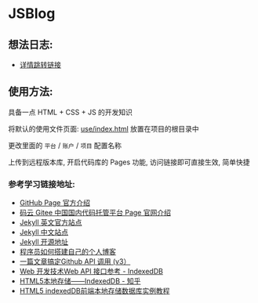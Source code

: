 # JSBlog

## 想法日志:

* [详情跳转链接](./.idea/log.md)

## 使用方法:

具备一点 HTML + CSS + JS 的开发知识

将默认的使用文件页面: [use/index.html](./use/index.html) 放置在项目的根目录中

更改里面的 `平台` / `账户` / `项目` 配置名称

上传到远程版本库, 开启代码库的 Pages 功能, 访问链接即可直接生效, 简单快捷

### 参考学习链接地址:
* [GitHub Page 官方介绍](https://pages.github.com/)
* [码云 Gitee 中国国内代码托管平台 Page 官网介绍](https://gitee.com/help/articles/4136)
* [Jekyll 英文官方站点](https://jekyllrb.com/)
* [Jekyll 中文站点](http://jekyllcn.com/)
* [Jekyll 开源地址](https://github.com/jekyll/jekyll)
* [程序员如何搭建自己的个人博客](https://www.cnblogs.com/forezp/p/9852069.html)
* [一篇文章搞定Github API 调用 (v3）](https://segmentfault.com/a/1190000015144126)
* [Web 开发技术Web API 接口参考 - IndexedDB](https://developer.mozilla.org/zh-CN/docs/Web/API/IndexedDB_API)
* [HTML5本地存储——IndexedDB - 知乎](https://zhuanlan.zhihu.com/p/27419332)
* [HTML5 indexedDB前端本地存储数据库实例教程](https://www.zhangxinxu.com/wordpress/2017/07/html5-indexeddb-js-example/)
